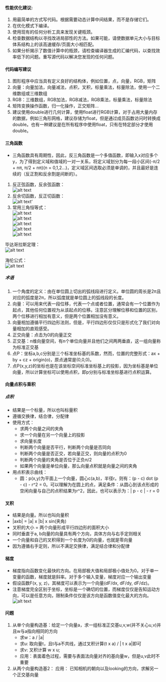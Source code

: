 #### 性能优化建议:
1. 用最简单的方式写代码。根据需要动态计算中间结果，而不是存储它们。
2. 在优化模式下编译。
3. 使用现有的任何分析工具来发现关键瓶颈。
4. 检查数据结构以寻找改进局部性的方法。如果可能，请使数据单元大小与目标体系结构上的该高速缓存/页面大小相匹配。
5. 如果分析揭示了数值计算中的瓶颈，请检查编译器生成的汇编代码，以查找效率低下的问题。重写源代码以解决您发现的任何问题。

#### 代码编写建议
1. 图形程序中应当具有定义良好的结构体，例如位置，点，向量，RGB，矩阵
2. 向量：向量加法，向量减法，点积，叉积，标量乘法，标量除法，使用一个二维数组或三维数组
3. RGB：三维数组，RGB加法，RGB减法，RGB乘法，标量乘法，标量除法
4. 矩阵变换操作函数，归一化操作，正交矩阵...
5. 建议使用double进行几何计算，使用float进行RGB计算，对于占用大量内存的数据，例如三角形网格，建议存储为float，但是通过成员函数访问时转换成double。也有一种建议是在所有程序中使用float，只有在特定部分才使用double。

#### 三角函数
- 三角函数具有周期性，因此，反三角函数是一个多值函数，即输入x对应多个y，为了得到定义域和值域的一对一关系，将定义域划分为每一段小区间(-π/2 + nπ, π/2 + nπ)(n = 0,1,2...)，定义域区间选取必须是单调的，并且最好是连续的（反正割和反余割是间断的）。
1. 反正弦函数，反余弦函数：  
![alt text](image.png)
2. 反余切函数，反正切函数：  
![alt text](image-1.png)‘
3. 常用三角恒等式：  
![alt text](image-2.png)  
![alt text](image-4.png)    
![alt text](image-5.png)  
![alt text](image-6.png)  
![alt text](image-9.png)  

毕达哥拉斯定理：  
![alt text](image-3.png)  

海伦公式：  
![alt text](image-11.png)  

##### 术语
1. 一个角度的定义：由在单位圆上切出的弧线段进行定义。单位圆的周长是2π且对应的弧度是2π，所以弧度就是单位圆上的弧线段的长度。  
2. 向量：可以用来代表一段位移，代表一个点或者位置，通常会有一个位置作为起点，其他任何位置视为从该起点的位移。注意区分理解位移和位置的区别，两个位移进行相加有意义，但是两个位置相加没有意义。
3. 向量相加遵循平行四边形法则，但是，平行四边形仅仅只是形式化了我们对向量相加的直观感受。  
4. 正交向量：点击为0的向量正交  
5. 正交基：n维向量空间，有n个单位向量并且他们之间两两垂直，这一组向量称为标准正交基
6. 点P：坐标a,b,c分别是三个标准坐标基的系数，然而，位置的完整形式：ax + by + cz + origin(o)，原点通常是(0,0,0)。
7. 点P(x,y,z)的坐标也是在该坐标空间标准坐标基上的投影，因为坐标基是单位向量，所以计算坐标可以使用点积，即p分别与标准坐标基进行点积运算。

#### 向量点积与乘积
##### 点积
- 结果是一个标量，所以也叫标量积
- 遵循交换律，结合律，分配律
- 使用方式：  
    - 求两个向量之间的夹角
    - 求一个向量在另一个向量上的投影
    - 求向量长度
    - 判断两个向量是否平行，判断两个向量是否同向
    - 判断两个向量是否正交，若向量正交，则向量的点积为0
    - 判断两个向量的夹角是否位于正负π/2
    - 如果两个向量是单位向量，那么向量点积就是向量之间的夹角
-  用点积表示曲线：
    -  圆：p(x,y)为平面上一个向量，圆心c(a,b)，半径r。则有：(p  - c)  dot (p  - c) - r^2 = 0。可以理解为在圆上的点，满足条件：从圆心到该点形成的空闲向量与自己的点积结果为r^2，因此，也可以表示为：| p -  c | - r = 0

#### 叉积
- 结果是向量。所以也叫向量积
- |axb| = |a| x |b| x sin(夹角)
- 叉积的大小 = 两个向量形成平行四边形的面积大小
- 同时垂直于a, b向量的向量具有两个方向，具体方向与右手定则相关
- 一个向量和自己的叉积得到一个长度为0的向量，也就是零向量
- 因为遵循右手定则，所以不满足交换律，满足结合律和分配律

#### 梯度
- 梯度指向函数变化最快的方向。在局部极大值和局部极小值处为0。对于单一变量的函数，梯度就是斜率。对于多个输入变量，梯度对应一个输出变量
- 假设函数F(x, y, z)，其梯度可以表示为一个向量(dF/dx, dF/dy, dF/dz)。
- 注意梯度完全区别于坐标，坐标是一个确切的位置，而梯度仅仅是告知运动方向，可以是任意方向，限制条件仅仅是该方向是函数值变化最大的方向。  
![alt text](image-12.png)  


#### 问题
1. 从单个向量构造基：给定一个向量a，求一组标准正交基u,v,w(并不关心u,v)并且w与a指向相同的方向
    - 求w：a / |a|
    - 求u: 取向量t，且t与a不共线，通过叉积计算(t x a) / | t x a|即可
    - 求v: 叉积计算 w x u;
    - 应用：表面着色过程，需要与表面法向量对齐的基向量w，但是u,v此时不重要
2. 从两个向量构造基2：
    应用： 已知相机的朝向以及looking的方向，求解另一个正交基向量


    